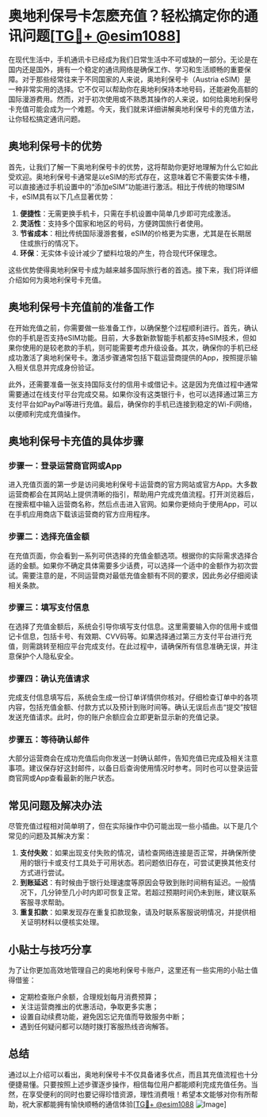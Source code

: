 # 奥地利保号卡怎麽充值？轻松搞定你的通讯问题[[TG💪+ @esim1088](https://t.me/s/esim1088)]

在现代生活中，手机通讯卡已经成为我们日常生活中不可或缺的一部分。无论是在国内还是国外，拥有一个稳定的通讯网络是确保工作、学习和生活顺畅的重要保障。对于那些经常往来于不同国家的人来说，奥地利保号卡（Austria eSIM）是一种非常实用的选择。它不仅可以帮助你在奥地利保持本地号码，还能避免高额的国际漫游费用。然而，对于初次使用或不熟悉其操作的人来说，如何给奥地利保号卡充值可能会成为一个难题。今天，我们就来详细讲解奥地利保号卡的充值方法，让你轻松搞定通讯问题。

## 奥地利保号卡的优势

首先，让我们了解一下奥地利保号卡的优势，这将帮助你更好地理解为什么它如此受欢迎。奥地利保号卡通常是以eSIM的形式存在，这意味着它不需要实体卡槽，可以直接通过手机设置中的“添加eSIM”功能进行激活。相比于传统的物理SIM卡，eSIM具有以下几点显著优势：

1. **便捷性**：无需更换手机卡，只需在手机设置中简单几步即可完成激活。
2. **灵活性**：支持多个国家和地区的号码，方便跨国旅行者使用。
3. **节省成本**：相比传统国际漫游套餐，eSIM的价格更为实惠，尤其是在长期居住或旅行的情况下。
4. **环保**：无实体卡设计减少了塑料垃圾的产生，符合现代环保理念。

这些优势使得奥地利保号卡成为越来越多国际旅行者的首选。接下来，我们将详细介绍如何为奥地利保号卡充值。

## 奥地利保号卡充值前的准备工作

在开始充值之前，你需要做一些准备工作，以确保整个过程顺利进行。首先，确认你的手机是否支持eSIM功能。目前，大多数新款智能手机都支持eSIM技术，但如果你使用的是较老款的手机，则可能需要考虑升级设备。其次，确保你的手机已经成功激活了奥地利保号卡。激活步骤通常包括下载运营商提供的App，按照提示输入相关信息并完成身份验证。

此外，还需要准备一张支持国际支付的信用卡或借记卡。这是因为充值过程中通常需要通过在线支付平台完成交易。如果你没有这类银行卡，也可以选择通过第三方支付平台如PayPal等进行充值。最后，确保你的手机已连接到稳定的Wi-Fi网络，以便顺利完成充值操作。

## 奥地利保号卡充值的具体步骤

### 步骤一：登录运营商官网或App

进入充值页面的第一步是访问奥地利保号卡运营商的官方网站或官方App。大多数运营商都会在其网站上提供清晰的指引，帮助用户完成充值流程。打开浏览器后，在搜索框中输入运营商名称，然后点击进入官网。如果你更倾向于使用App，可以在手机应用商店下载该运营商的官方应用程序。

### 步骤二：选择充值金额

在充值页面，你会看到一系列可供选择的充值金额选项。根据你的实际需求选择合适的金额。如果你不确定具体需要多少话费，可以选择一个适中的金额作为初次尝试。需要注意的是，不同运营商对最低充值金额有不同的要求，因此务必仔细阅读相关条款。

### 步骤三：填写支付信息

在选择了充值金额后，系统会引导你填写支付信息。这里需要输入你的信用卡或借记卡信息，包括卡号、有效期、CVV码等。如果选择通过第三方支付平台进行充值，则需跳转至相应平台完成支付。在此过程中，请确保所有信息准确无误，并注意保护个人隐私安全。

### 步骤四：确认充值请求

完成支付信息填写后，系统会生成一份订单详情供你核对。仔细检查订单中的各项内容，包括充值金额、付款方式以及预计到账时间等。确认无误后点击“提交”按钮发送充值请求。此时，你的账户余额应会立即更新显示新的充值记录。

### 步骤五：等待确认邮件

大部分运营商会在成功充值后向你发送一封确认邮件，告知充值已完成及相关注意事项。建议保存好这封邮件，以备日后查询使用情况时参考。同时也可以登录运营商官网或App查看最新的账户状态。

## 常见问题及解决办法

尽管充值过程相对简单明了，但在实际操作中仍可能出现一些小插曲。以下是几个常见的问题及其解决方案：

1. **支付失败**：如果出现支付失败的情况，请检查网络连接是否正常，并确保所使用的银行卡或支付工具处于可用状态。若问题依旧存在，可尝试更换其他支付方式进行尝试。
2. **到账延迟**：有时候由于银行处理速度等原因会导致到账时间稍有延迟。一般情况下，几分钟至几小时内即可恢复正常。若超过预期时间仍未到账，建议联系客服寻求帮助。
3. **重复扣款**：如果发现存在重复扣款现象，请及时联系客服说明情况，并提供相关证明材料以便核实处理。

## 小贴士与技巧分享

为了让你更加高效地管理自己的奥地利保号卡账户，这里还有一些实用的小贴士值得借鉴：
- 定期检查账户余额，合理规划每月消费预算；
- 关注运营商推出的优惠活动，争取更多实惠；
- 设置自动续费功能，避免因忘记充值而导致服务中断；
- 遇到任何疑问都可以随时拨打客服热线咨询解答。

## 总结

通过以上介绍可以看出，奥地利保号卡不仅具备诸多优点，而且其充值流程也十分便捷易懂。只要按照上述步骤逐步操作，相信每位用户都能顺利完成充值任务。当然，在享受便利的同时也要记得珍惜资源，理性消费哦！希望本文能够对你有所帮助，祝大家都能拥有愉快顺畅的通信体验[[TG💪+ @esim1088](https://t.me/s/esim1088) ![Image](https://i.postimg.cc/4NQfJmqS/Snipaste-2025-05-13-00-14-12.png)]